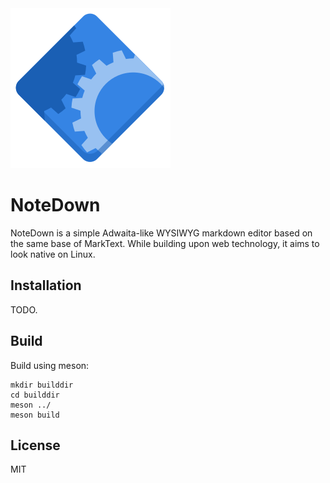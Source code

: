 <img src="./data/icons/hicolor/scalable/apps/notedown.svg" alt="logo" data-align="center">

# NoteDown

NoteDown is a simple Adwaita-like WYSIWYG markdown editor based on 
the same base of MarkText. While building upon web technology, it 
aims to look native on Linux.

## Installation

TODO.

## Build

Build using meson:

```shell
mkdir builddir
cd builddir
meson ../
meson build
```

## License

MIT

